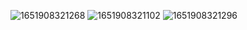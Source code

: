 ![1651908321268](https://user-images.githubusercontent.com/84230659/179359360-38b7f9db-b4dd-48d3-9b8b-f463d6b08eff.jpg)
![1651908321102](https://user-images.githubusercontent.com/84230659/179359361-2ebb77ae-c80a-44bd-bb62-a440f392c476.jpg)
![1651908321296](https://user-images.githubusercontent.com/84230659/179359367-372c2a36-a2b8-471e-96ed-04afeb40f522.jpg)
